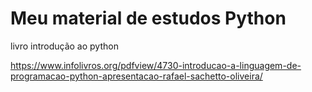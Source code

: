 # Meu material de estudos Python

livro introdução ao python

https://www.infolivros.org/pdfview/4730-introducao-a-linguagem-de-programacao-python-apresentacao-rafael-sachetto-oliveira/